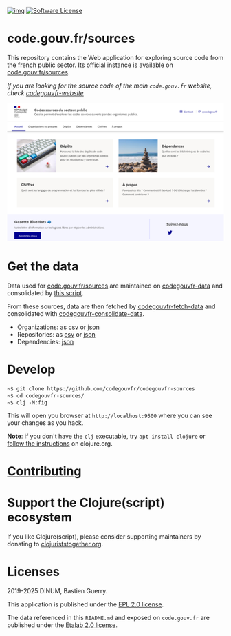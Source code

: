 [![img](https://img.shields.io/badge/code.gouv.fr-contributif-blue.svg)](https://code.gouv.fr/documentation/#/publier)
[![Software License](https://img.shields.io/badge/Licence-EPL%2C%20Licence%20Ouverte-orange.svg)](https://github.com/codegouvfr/codegouvfr-sources/tree/main/LICENSES)

# code.gouv.fr/sources

This repository contains the Web application for exploring source code from the french public sector.  Its official instance is available on [code.gouv.fr/sources](https://code.gouv.fr/sources/).

*If you are looking for the source code of the main `code.gouv.fr` website, check [codegouvfr-website](https://github.com/codegouvfr/codegouvfr-website.)*

![img](codegouvfr.png)

# Get the data

Data used for [code.gouv.fr/sources](https://code.gouv.fr/sources) are maintained on [codegouvfr-data](https://github.com/codegouvfr/codegouvfr-data) and consolidated by [this script](https://github.com/codegouvfr/codegouvfr-cli/tree/main/item/src/codegouvfr-output-data.clj).

From these sources, data are then fetched by [codegouvfr-fetch-data](https://git.sr.ht/~codegouvfr/codegouvfr-fetch-data) and consolidated with [codegouvfr-consolidate-data](https://git.sr.ht/~codegouvfr/codegouvfr-consolidate-data).

- Organizations: as [csv](https://code.gouv.fr/data/organizations/csv/all.csv) or [json](https://code.gouv.fr/data/organizations/json/all.json)
- Repositories: as [csv](https://code.gouv.fr/data/repositories/csv/all.csv) or [json](https://code.gouv.fr/data/repositories/json/all.json)
- Dependencies: [json](https://code.gouv.fr/data/deps.json)

# Develop

    ~$ git clone https://github.com/codegouvfr/codegouvfr-sources
    ~$ cd codegouvfr-sources/
    ~$ clj -M:fig

This will open you browser at `http://localhost:9500` where you can see your changes as you hack.

**Note**: if you don't have the `clj` executable, try `apt install clojure` or [follow the instructions](https://clojure.org/guides/getting_started) on clojure.org.

# [Contributing](CONTRIBUTING.md)

# Support the Clojure(script) ecosystem

If you like Clojure(script), please consider supporting maintainers by donating to [clojuriststogether.org](https://www.clojuriststogether.org).

# Licenses

2019-2025 DINUM, Bastien Guerry.

This application is published under the [EPL 2.0 license](LICENSES/LICENSE.EPL-2.0.txt).

The data referenced in this `README.md` and exposed on `code.gouv.fr` are published under the [Etalab 2.0 license](LICENSES/LICENSE.Etalab-2.0.md).
